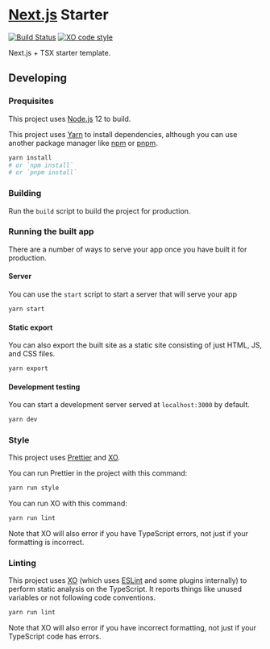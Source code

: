 # [Next.js](https://nextjs.org/) Starter

[![Build Status](https://github.com/pizzafox/nextjs-starter/workflows/CI/badge.svg)](https://github.com/pizzafox/nextjs-starter/actions)
[![XO code style](https://img.shields.io/badge/code_style-XO-5ed9c7.svg)](https://github.com/xojs/xo)

Next.js + TSX starter template.

## Developing

### Prequisites

This project uses [Node.js](https://nodejs.org) 12 to build.

This project uses [Yarn](https://yarnpkg.com) to install dependencies, although you can use another package manager like [npm](https://www.npmjs.com) or [pnpm](https://pnpm.js.org).

```sh
yarn install
# or `npm install`
# or `pnpm install`
```

### Building

Run the `build` script to build the project for production.

### Running the built app

There are a number of ways to serve your app once you have built it for production.

#### Server

You can use the `start` script to start a server that will serve your app

```sh
yarn start
```

#### Static export

You can also export the built site as a static site consisting of just HTML, JS, and CSS files.

```sh
yarn export
```

#### Development testing

You can start a development server served at `localhost:3000` by default.

```sh
yarn dev
```

### Style

This project uses [Prettier](https://prettier.io) and [XO](https://github.com/xojs/xo).

You can run Prettier in the project with this command:

```sh
yarn run style
```

You can run XO with this command:

```sh
yarn run lint
```

Note that XO will also error if you have TypeScript errors, not just if your formatting is incorrect.

### Linting

This project uses [XO](https://github.com/xojs/xo) (which uses [ESLint](https://eslint.org) and some plugins internally) to perform static analysis on the TypeScript.
It reports things like unused variables or not following code conventions.

```sh
yarn run lint
```

Note that XO will also error if you have incorrect formatting, not just if your TypeScript code has errors.
